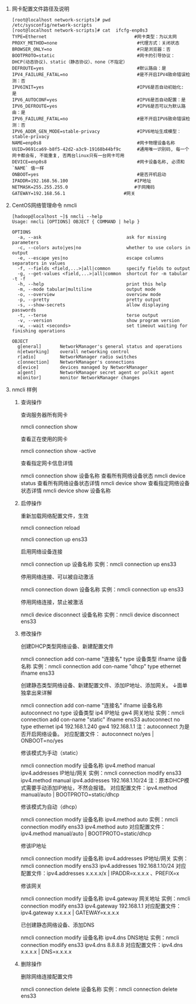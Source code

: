 1. 网卡配置文件路径及说明

   ```shell
   [root@localhost network-scripts]# pwd
   /etc/sysconfig/network-scripts
   [root@localhost network-scripts]# cat  ifcfg-enp0s3
   TYPE=Ethernet                                 #网卡类型：为以太网
   PROXY_METHOD=none	                          #代理方式：关闭状态
   BROWSER_ONLY=no                                #只是浏览器：否
   BOOTPROTO=static                               #网卡的引导协议：DHCP(动态协议)、static（静态协议）、none（不指定）
   DEFROUTE=yes                                   #默认路由：是
   IPV4_FAILURE_FATAL=no                          #是不开启IPV4致命错误检测：否
   IPV6INIT=yes                                   #IPV6是否自动初始化: 是
   IPV6_AUTOCONF=yes                              #IPV6是否自动配置：是
   IPV6_DEFROUTE=yes                              #IPV6是否可以为默认路由：是
   IPV6_FAILURE_FATAL=no                          #是不开启IPV6致命错误检测：否
   IPV6_ADDR_GEN_MODE=stable-privacy              #IPV6地址生成模型：stable-privacy
   NAME=enp0s8                                    #网卡物理设备名称
   UUID=9691ca69-b8f5-42d2-a3c9-19168b44bf9c      #通用唯一识别码, 每一个网卡都会有, 不能重复, 否两台linux只有一台网卡可用
   DEVICE=enp0s8                                  #网卡设备名称, 必须和 `NAME` 值一样
   ONBOOT=yes                                     #是否开机启动
   IPADDR=192.168.56.100			 			 #IP地址
   NETMASK=255.255.255.0			 			 #子网掩码
   GATEWAY=192.168.56.1			 			 #网关
   ```

2. CentOS网络管理命令 nmcli

   ```shell
   [hadoop@localhost ~]$ nmcli --help
   Usage: nmcli [OPTIONS] OBJECT { COMMAND | help }
   
   OPTIONS
     -a, --ask                                ask for missing parameters
     -c, --colors auto|yes|no                 whether to use colors in output
     -e, --escape yes|no                      escape columns separators in values
     -f, --fields <field,...>|all|common      specify fields to output
     -g, --get-values <field,...>|all|common  shortcut for -m tabular -t -f
     -h, --help                               print this help
     -m, --mode tabular|multiline             output mode
     -o, --overview                           overview mode
     -p, --pretty                             pretty output
     -s, --show-secrets                       allow displaying passwords
     -t, --terse                              terse output
     -v, --version                            show program version
     -w, --wait <seconds>                     set timeout waiting for finishing operations
   
   OBJECT
     g[eneral]       NetworkManager's general status and operations
     n[etworking]    overall networking control
     r[adio]         NetworkManager radio switches
     c[onnection]    NetworkManager's connections
     d[evice]        devices managed by NetworkManager
     a[gent]         NetworkManager secret agent or polkit agent
     m[onitor]       monitor NetworkManager changes
   ```

3. nmcli 样例

   1. 查询操作

      查询服务器所有网卡

      nmcli connection show

      查看正在使用的网卡

      nmcli connection show -active

      查看指定网卡信息详情

      nmcli connection show 设备名称
      查看所有网络设备状态
      nmcli device status
      查看所有网络设备状态详情
      nmcli device show
      查看指定网络设备状态详情
      nmcli device show 设备名称

   2. 启停操作

      重新加载网络配置文件，生效

      nmcli connection reload

      nmcli connection up ens33

      启用网络设备连接

      nmcli connection up 设备名称
      实例：nmcli connection up ens33

      停用网络连接、可以被自动激活

      nmcli connection down 设备名称
      实例：nmcli connection up ens33

      停用网络连接，禁止被激活

      nmcli device disconnect 设备名称
      实例：nmcli device disconnect ens33

      

   3. 修改操作

      创建DHCP类型网络设备、新建配置文件

      nmcli connection add con-name "连接名" type 设备类型 ifname 设备名称
      实例：nmcli connection add con-name "dhcp" type ethernet ifname ens33

      创建静态类型网络设备、新建配置文件、添加IP地址、添加网关。    ↓面单独拿出来详解

      nmcli connection add con-name "连接名" ifname 设备名称 autoconnect no type 设备类型 ip4 IP地址 gw4 网关地址
      实例：nmcli connection add con-name "static" ifname ens33 autoconnect no type ethernet ip4 192.168.1.240 gw4 192.168.1.1
      注：autoconnect 为是否开启网络设备。
      对应配置文件： autoconnect no/yes  |  ONBOOT=no/yes

      修该模式为手动（static）

      nmcli connection modify 设备名称 ipv4.method manual ipv4.addresses IP地址/网关
      实例：nmcli connection modify ens33 ipv4.method manual ipv4.addresses 192.168.1.10/24
      注：原本DHCP模式需要手动添加IP地址，不然会报错。
      对应配置文件：ipv4.method manual/auto  |  BOOTPROTO=static/dhcp

      修该模式为自动（dhcp）

      nmcli connection modify 设备名称 ipv4.method auto
      实例：nmcli connection modify ens33 ipv4.method auto
      对应配置文件：ipv4.method manual/auto  |  BOOTPROTO=static/dhcp

      修该IP地址

      nmcli connection modify 设备名称 ipv4.addresses IP地址/网关
      实例：nmcli connection modify ens33 ipv4.addresses 192.168.1.10/24
      对应配置文件：ipv4.addresses x.x.x.x/x  |  IPADDR=x.x.x.x 、PREFIX=x

      修该网关

      nmcli connection modify 设备名称 ipv4.gateway 网关地址
      实例：nmcli connection modify ens33 ipv4.gateway 192.168.1.1
      对应配置文件：ipv4.gateway x.x.x.x  |  GATEWAY=x.x.x.x

      已创建静态网络设备、添加DNS

      nmcli connection modify 设备名称 ipv4.dns DNS地址
      实例：nmcli connection modify ens33 ipv4.dns 8.8.8.8
      对应配置文件：ipv4.dns x.x.x.x  |  DNS=x.x.x.x

   4. 删除操作

      删除网络连接配置文件

      nmcli connection delete 设备名称
      实例：nmcli connection delete ens33
